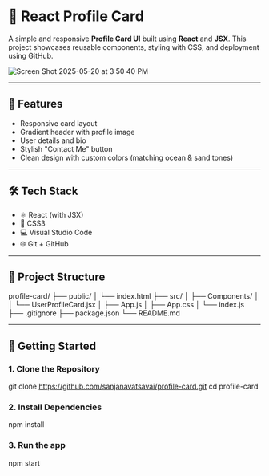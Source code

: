 # 🌟 React Profile Card

A simple and responsive **Profile Card UI** built using **React** and **JSX**. This project showcases reusable components, styling with CSS, and deployment using GitHub.

![Screen Shot 2025-05-20 at 3 50 40 PM](https://github.com/user-attachments/assets/1c1cbc70-336e-4b9c-a801-d55c0c0f7fec)


---

## 🔧 Features

- Responsive card layout
- Gradient header with profile image
- User details and bio
- Stylish "Contact Me" button
- Clean design with custom colors (matching ocean & sand tones)

---

## 🛠 Tech Stack

- ⚛️ React (with JSX)
- 🎨 CSS3
- 💻 Visual Studio Code
- 🌐 Git + GitHub

---

## 📁 Project Structure
profile-card/
├── public/
│ └── index.html
├── src/
│ ├── Components/
│ │ └── UserProfileCard.jsx
│ ├── App.js
│ ├── App.css
│ └── index.js
├── .gitignore
├── package.json
└── README.md


---

## 🚀 Getting Started

### 1. Clone the Repository
git clone https://github.com/sanjanavatsavai/profile-card.git
cd profile-card

### 2. Install Dependencies 
npm install

### 3. Run the app
npm start
